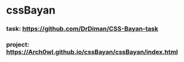 # cssBayan

### task: https://github.com/DrDiman/CSS-Bayan-task 
### project: https://Arch0wl.github.io/cssBayan/cssBayan/index.html 
